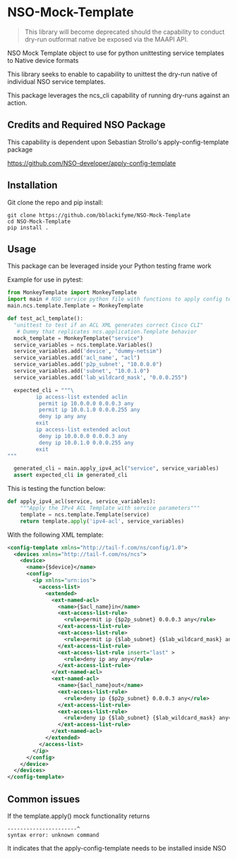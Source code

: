 # NSO-Mock-Template

>This library will become deprecated should the capability to conduct dry-run outformat native be exposed via the MAAPI API.


NSO Mock Template object to use for python unittesting service templates to Native device formats

This library seeks to enable to capability to unittest the dry-run native of individual NSO service templates.

This package leverages the ncs_cli capability of running dry-runs against an action.

## Credits and Required NSO Package

This capability is dependent upon Sebastian Strollo's apply-config-template package

https://github.com/NSO-developer/apply-config-template

## Installation

Git clone the repo and pip install:

```shell
git clone https://github.com/bblackifyme/NSO-Mock-Template
cd NSO-Mock-Template
pip install .
```

## Usage

This package can be leveraged inside your Python testing frame work

Example for use in pytest:

```python
from MonkeyTemplate import MonkeyTemplate
import main # NSO service python file with functions to apply config templates
main.ncs.template.Template = MonkeyTemplate

def test_acl_template():
  "unittest to test if an ACL XML generates correct Cisco CLI"
   # Dummy that replicates ncs.application.Template behavior
  mock_template = MonkeyTemplate("service")
  service_variables = ncs.template.Variables()
  service_variables.add('device', "dummy-netsim")
  service_variables.add('acl_name', "acl")
  service_variables.add('p2p_subnet', "10.0.0.0")
  service_variables.add('subnet', "10.0.1.0")
  service_variables.add('lab_wildcard_mask', "0.0.0.255")

  expected_cli = """\
         ip access-list extended aclin
          permit ip 10.0.0.0 0.0.0.3 any
          permit ip 10.0.1.0 0.0.0.255 any
          deny ip any any
         exit
         ip access-list extended aclout
          deny ip 10.0.0.0 0.0.0.3 any
          deny ip 10.0.1.0 0.0.0.255 any
         exit
"""

  generated_cli = main.apply_ipv4_acl("service", service_variables)
  assert expected_cli in generated_cli
```

This is testing the function below:

```python
def apply_ipv4_acl(service, service_variables):
    """Apply the IPv4 ACL Template with service parameters"""
    template = ncs.template.Template(service)
    return template.apply('ipv4-acl', service_variables)
```

With the following XML template:

```XML
<config-template xmlns="http://tail-f.com/ns/config/1.0">
  <devices xmlns="http://tail-f.com/ns/ncs">
    <device>
      <name>{$device}</name>
      <config>
        <ip xmlns="urn:ios">
          <access-list>
            <extended>
              <ext-named-acl>
                <name>{$acl_name}in</name>
                <ext-access-list-rule>
                  <rule>permit ip {$p2p_subnet} 0.0.0.3 any</rule>
                </ext-access-list-rule>
                <ext-access-list-rule>
                  <rule>permit ip {$lab_subnet} {$lab_wildcard_mask} any</rule>
                </ext-access-list-rule>
                <ext-access-list-rule insert="last" >
                  <rule>deny ip any any</rule>
                </ext-access-list-rule>
              </ext-named-acl>
              <ext-named-acl>
                <name>{$acl_name}out</name>
                <ext-access-list-rule>
                  <rule>deny ip {$p2p_subnet} 0.0.0.3 any</rule>
                </ext-access-list-rule>
                <ext-access-list-rule>
                  <rule>deny ip {$lab_subnet} {$lab_wildcard_mask} any</rule>
                </ext-access-list-rule>
              </ext-named-acl>
            </extended>
          </access-list>
        </ip>
      </config>
    </device>
  </devices>
</config-template>
```

## Common issues

If the template.apply() mock functionality returns
```
----------------------^
syntax error: unknown command
```

It indicates that the apply-config-template needs to be installed inside NSO
